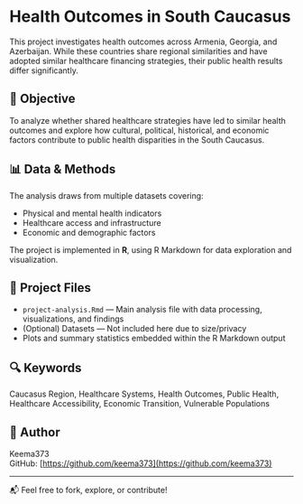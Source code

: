 # Health Outcomes in South Caucasus

This project investigates health outcomes across Armenia, Georgia, and Azerbaijan. While these countries share regional similarities and have adopted similar healthcare financing strategies, their public health results differ significantly.

## 📌 Objective

To analyze whether shared healthcare strategies have led to similar health outcomes and explore how cultural, political, historical, and economic factors contribute to public health disparities in the South Caucasus.

## 📊 Data & Methods

The analysis draws from multiple datasets covering:
- Physical and mental health indicators
- Healthcare access and infrastructure
- Economic and demographic factors

The project is implemented in **R**, using R Markdown for data exploration and visualization.

## 📂 Project Files

- `project-analysis.Rmd` — Main analysis file with data processing, visualizations, and findings
- (Optional) Datasets — Not included here due to size/privacy
- Plots and summary statistics embedded within the R Markdown output

## 🔍 Keywords

Caucasus Region, Healthcare Systems, Health Outcomes, Public Health, Healthcare Accessibility, Economic Transition, Vulnerable Populations

## 👤 Author

Keema373  
GitHub: [https://github.com/keema373](https://github.com/keema373)

---

📬 Feel free to fork, explore, or contribute!
